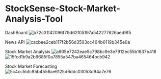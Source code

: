 # StockSense-Stock-Market-Analysis-Tool

DashBoard
![b72c31f42096f79d62f05197a542277626aed9f5](https://github.com/CoderTusharShah/StockSense-Stock-Market-Analysis-Tool/assets/96512777/e620a8b2-18ed-430f-9532-9464dee9e84b)

News API
![cacbee2ceb117f2b56d3503cc464b0119b345e0a](https://github.com/CoderTusharShah/StockSense-Stock-Market-Analysis-Tool/assets/96512777/fb441caf-e4cf-420d-b495-ae5976a3ef13)



Stock Market Analysis
![a605e7242eae5c798bc9e3e7912ec55b1637b418](https://github.com/CoderTusharShah/StockSense-Stock-Market-Analysis-Tool/assets/96512777/2cb1550a-71f2-4d9d-9226-84f6c1dfebae)
![15fcd1b9a2b6685f0a7855a547ba465464bcb942](https://github.com/CoderTusharShah/StockSense-Stock-Market-Analysis-Tool/assets/96512777/2b0f294a-f1a7-4e9f-9adb-9c18cf9732d2)


Stock Market Forecasting
![5c4cc5bfc85b4556ae6125d6ddc03053d94a7e76](https://github.com/CoderTusharShah/StockSense-Stock-Market-Analysis-Tool/assets/96512777/d6de6731-bce4-42ff-8fa7-5d838c53a749)


